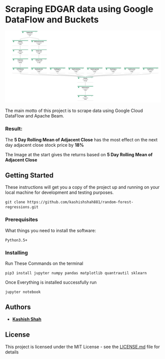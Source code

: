 # Scraping EDGAR data using Google DataFlow and Buckets


<img src="https://github.com/kashishshah881/data-pipeline/blob/master/img1.jpeg" width="1000">

The main motto of this project is to scrape data using Google Cloud DataFlow and Apache Beam.


### Result:

The **5 Day Rolling Mean of Adjacent Close** has the most effect on the next day adjacent close stock price by **18%**

The Image at the start gives the returns based on **5 Day Rolling Mean of Adjacent Close**



## Getting Started

These instructions will get you a copy of the project up and running on your local machine for development and testing purposes.

```
git clone https://github.com/kashishshah881/random-forest-regressions.git

```

### Prerequisites

What things you need to install the software:

```
Python3.5+
```

### Installing

Run These Commands on the terminal
```
pip3 install jupyter numpy pandas matplotlib quantrautil sklearn
```
Once Everything is installed successfully run

```
jupyter notebook
```



## Authors

* **[Kashish Shah](www.kashishshah.com)**


## License

This project is licensed under the MIT License - see the [LICENSE.md](LICENSE.md) file for details


